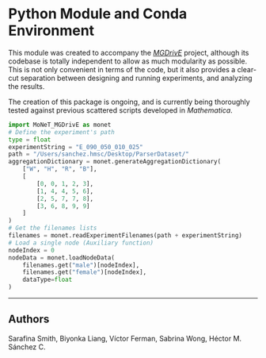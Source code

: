 # Python Module and Conda Environment

This module was created to accompany the [*MGDrivE*](https://marshalllab.github.io/MGDrivE/) project, although its codebase is totally independent to allow as much modularity as possible. This is not only convenient in terms of the code, but it also provides a clear-cut separation between designing and running experiments, and analyzing the results.

The creation of this package is ongoing, and is currently being thoroughly tested against previous scattered scripts developed in _Mathematica_.



```Python
import MoNeT_MGDrivE as monet
# Define the experiment's path
type = float
experimentString = "E_090_050_010_025"
path = "/Users/sanchez.hmsc/Desktop/ParserDataset/"
aggregationDictionary = monet.generateAggregationDictionary(
    ["W", "H", "R", "B"],
    [
        [0, 0, 1, 2, 3],
        [1, 4, 4, 5, 6],
        [2, 5, 7, 7, 8],
        [3, 6, 8, 9, 9]
    ]
)
# Get the filenames lists
filenames = monet.readExperimentFilenames(path + experimentString)
# Load a single node (Auxiliary function)
nodeIndex = 0
nodeData = monet.loadNodeData(
    filenames.get("male")[nodeIndex],
    filenames.get("female")[nodeIndex],
    dataType=float
)
```

<hr>


## Authors

Sarafina Smith, Biyonka Liang, Víctor Ferman, Sabrina Wong, Héctor M. Sánchez C.
